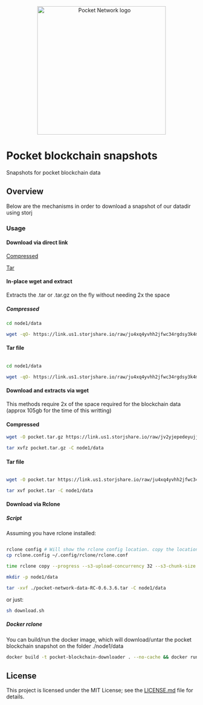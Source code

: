 
<div align="center">
  <a href="https://www.pokt.network">
    <img src="https://user-images.githubusercontent.com/16605170/74199287-94f17680-4c18-11ea-9de2-b094fab91431.png" alt="Pocket Network logo" width="340"/>
  </a>
</div>

# Pocket blockchain snapshots 
Snapshots for pocket blockchain data


## Overview
Below are the mechanisms in order to download a snapshot of our datadir using storj

### Usage 

#### Download via direct link


[Compressed]( https://link.us1.storjshare.io/raw/jv2yjepedeyujji46e37nejo56mq/pocket-public-blockchains/pocket-network-data-2227-rc-0.6.3.6.tar.gz )

[Tar]( https://link.us1.storjshare.io/raw/ju4xq4yvhh2jfwc34rgdsy3k4mrq/pocket-public-blockchains/pocket-network-data-2227-rc-0.6.3.6.tar )


#### In-place wget and extract

Extracts the .tar or .tar.gz on the fly without needing 2x the space


##### Compressed


```bash
cd node1/data

wget -qO- https://link.us1.storjshare.io/raw/ju4xq4yvhh2jfwc34rgdsy3k4mrq/pocket-public-blockchains/pocket-network-data-2227-rc-0.6.3.6.tar xvfz -

```

#### Tar file

```bash

cd node1/data

wget -qO- https://link.us1.storjshare.io/raw/ju4xq4yvhh2jfwc34rgdsy3k4mrq/pocket-public-blockchains/pocket-network-data-2227-rc-0.6.3.6.tar xvf -

```


#### Download and extracts via wget


This methods require 2x of the space required for the blockchain data (approx 105gb for the time of this writting)


#### Compressed


```bash
wget -O pocket.tar.gz https://link.us1.storjshare.io/raw/jv2yjepedeyujji46e37nejo56mq/pocket-public-blockchains/pocket-network-data-2227-rc-0.6.3.6.tar.gz

tar xvfz pocket.tar.gz -C node1/data

```

#### Tar file

```bash

wget -O pocket.tar https://link.us1.storjshare.io/raw/ju4xq4yvhh2jfwc34rgdsy3k4mrq/pocket-public-blockchains/pocket-network-data-2227-rc-0.6.3.6.tar

tar xvf pocket.tar -C node1/data

```

#### Download via Rclone 

##### Script 

Assuming you have rclone installed: 


```bash

rclone config # Will show the rclone config location. copy the location and replace it with our rclone.config
cp rclone.config ~/.config/rclone/rclone.conf 

time rclone copy --progress --s3-upload-concurrency 32 --s3-chunk-size 256M  downloader:pocket-public-blockchains/pocket-network-data-2227-rc-0.6.3.6.tar ./

mkdir -p node1/data

tar -xvf ./pocket-network-data-RC-0.6.3.6.tar -C node1/data

```

or just:

```bash
sh download.sh 
```

##### Docker rclone

You can build/run the docker image, which will download/untar the pocket blockchain snapshot on the folder ./node1/data


```bash
docker build -t pocket-blockchain-downloader . --no-cache && docker run -v  $(pwd)/node1/:/root/node1  -it pocket-blockchain-downloader
``` 


## License

This project is licensed under the MIT License; see the [LICENSE.md](LICENSE.md) file for details.
